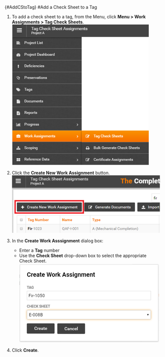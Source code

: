 {#AddCStoTag}
#Add a Check Sheet to a Tag 
1. To add a check sheet to a tag, from the Menu, click **Menu > Work Assignments > Tag Check Sheets**.    
![Menu > Work Assignments > Tag Check Sheets](images\Mtagchecksheetassignments.PNG)  

1. Click the **Create New Work Assignment** button.  
![Create New Work Assignment to Tag](images\tagcsassignments-createnew.png)  

1. In the **Create Work Asssignment** dialog box:
    - Enter a **Tag** number
    - Use the **Check Sheet** drop-down box to select the appropriate Check Sheet.  
    ![Create New Work Assignment to Tag](images\CreateWorkAssignment-AddCStoTag.png) 
     
1. Click **Create**.
    